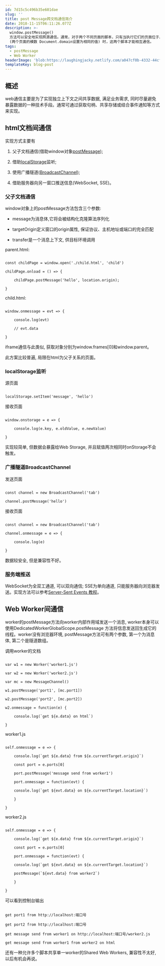```yaml
---
id: 7d15c5c496b35e601dae
slug: ''
title: post Message跨文档通信简介
date: 2018-11-15T06:11:26.077Z
description: >-
  window.postMessage()
  方法可以安全地实现跨源通信。通常，对于两个不同页面的脚本，只有当执行它们的页面位于具有相同的协议（通常为https），端口号（443为https的默认值），以及主机 
  (两个页面的模数 Document.domain设置为相同的值) 时，这两个脚本才能相互通信。
tags:
  - postMessage
  - Web Worker
headerImage: 'blob:https://laughingjacky.netlify.com/a047cf0b-4332-44cf-9e39-a5caf4135759'
templateKey: blog-post
---
```

## 概述



web通信主要是为了实现独立上下文之间共享数据, 满足业务需求, 同时尽量避免暴露数据的一种技术手段。通常可通过获取句柄、共享存储或结合事件通知等方式来实现。



## html文档间通信

实现方式主要有



1. 父子文档通信(借助window对象[postMessage](https://caniuse.com/#search=postMessage));

2. 借助[localStorage](https://caniuse.com/#search=localStorage)监听;

3. 使用广播隧道([BroadcastChannel](https://caniuse.com/#search=BroadcastChannel));

4. 借助服务器向另一窗口推送信息(WebSocket, SSE)。



### 父子文档通信



window对象上的postMessage方法包含三个参数:

- message为消息体,它将会被结构化克隆算法序列化

- targetOrigin定义窗口的origin属性, 保证协议、主机地址或端口的完全匹配

- transfer是一个消息上下文, 供目标环境调用



parent.html:

```

const childPage = window.open('./child.html', 'child')

childPage.onload = () => {

    childPage.postMessage('hello', location.origin);

}

```



child.html:

```

window.onmessage = evt => {

    console.log(evt)

    // evt.data

}

```



iframe通信与此类似, 获取对象分别为window.frames[0]和window.parent。

此方案比较普遍, 局限在html为父子关系的页面。



### localStorage监听

源页面

```

localStorage.setItem('message', 'hello')

```



接收页面

```

window.onstorage = e => {

    console.log(e.key, e.oldValue, e.newValue)

}

```



实现较简单, 但数据会暴露给Web Storage, 并且赋值两次相同时onStorage不会触发。

### 广播隧道BroadcastChannel

发送页面

```

const channel = new BroadcastChannel('tab')

channel.postMessage('hello')

```



接收页面

```

const channel = new BroadcastChannel('tab')

channel.onmessage = e => {

    console.log(e)

}

```



数据较安全, 但是兼容性不好。

### 服务端推送

WebSocket为全双工通道, 可以双向通信; SSE为单向通道, 只能服务器向浏览器发送。实现方法可以参考[Server-Sent Events 教程](http://www.ruanyifeng.com/blog/2017/05/server-sent_events.html)。



## Web Worker间通信



worker的postMessage方法向worker内部作用域发送一个消息, worker本身可以使用DedicatedWorkerGlobalScope.postMessage  方法将信息发送回生成它的线程。worker没有浏览器环境, postMessage方法可有两个参数, 第一个为消息体, 第二个是隧道数组。



调用worker的文档

```

var w1 = new Worker('worker1.js')

var w2 = new Worker('worker2.js')

var mc = new MessageChannel()

w1.postMessage('port1', [mc.port1])

w2.postMessage('port2', [mc.port2])

w2.onmessage = function(e) {

    console.log(`get ${e.data} on html`)

}

```



worker1.js

```

self.onmessage = e => {

    console.log(`get ${e.data} from ${e.currentTarget.origin}`)

    const port = e.ports[0]

    port.postMessage('message send from worker1')

    port.onmessage = function(evt) {

    console.log(`get ${evt.data} on ${e.currentTarget.location}`)

    }

}

```



worker2.js

```

self.onmessage = e => {

    console.log(`get ${e.data} from ${e.currentTarget.origin}`)

    const port = e.ports[0]

    port.onmessage = function(evt) {

    console.log(`get ${evt.data} on ${e.currentTarget.location}`)

    postMessage(`${evt.data} from worker2`)

    }

}

```



可以看到控制台输出

```

get port1 from http://localhost:端口号

get port2 from http://localhost:端口号

get message send from worker1 on http://localhost:端口号/worker2.js

get message send from worker1 from worker2 on html

```



还有一种允许多个脚本共享单一worker的Shared Web Workers, 兼容性不太好, 以后有机会再说。
